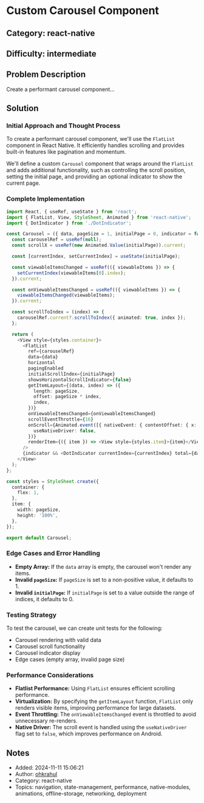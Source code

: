 # Custom Carousel Component

## Category: react-native
## Difficulty: intermediate

## Problem Description
Create a performant carousel component...

## Solution
### Initial Approach and Thought Process

To create a performant carousel component, we'll use the `FlatList` component in React Native. It efficiently handles scrolling and provides built-in features like pagination and momentum.

We'll define a custom `Carousel` component that wraps around the `FlatList` and adds additional functionality, such as controlling the scroll position, setting the initial page, and providing an optional indicator to show the current page.

### Complete Implementation

```typescript
import React, { useRef, useState } from 'react';
import { FlatList, View, StyleSheet, Animated } from 'react-native';
import { DotIndicator } from './DotIndicator';

const Carousel = ({ data, pageSize = 1, initialPage = 0, indicator = false }) => {
  const carouselRef = useRef(null);
  const scrollX = useRef(new Animated.Value(initialPage)).current;

  const [currentIndex, setCurrentIndex] = useState(initialPage);

  const viewableItemsChanged = useRef(({ viewableItems }) => {
    setCurrentIndex(viewableItems[0].index);
  }).current;

  const onViewableItemsChanged = useRef(({ viewableItems }) => {
    viewableItemsChanged(viewableItems);
  }).current;

  const scrollToIndex = (index) => {
    carouselRef.current?.scrollToIndex({ animated: true, index });
  };

  return (
    <View style={styles.container}>
      <FlatList
        ref={carouselRef}
        data={data}
        horizontal
        pagingEnabled
        initialScrollIndex={initialPage}
        showsHorizontalScrollIndicator={false}
        getItemLayout={(data, index) => ({
          length: pageSize,
          offset: pageSize * index,
          index,
        })}
        onViewableItemsChanged={onViewableItemsChanged}
        scrollEventThrottle={16}
        onScroll={Animated.event([{ nativeEvent: { contentOffset: { x: scrollX } } }], {
          useNativeDriver: false,
        })}
        renderItem={({ item }) => <View style={styles.item}>{item}</View>}
      />
      {indicator && <DotIndicator currentIndex={currentIndex} total={data.length} />}
    </View>
  );
};

const styles = StyleSheet.create({
  container: {
    flex: 1,
  },
  item: {
    width: pageSize,
    height: '100%',
  },
});

export default Carousel;
```

### Edge Cases and Error Handling

- **Empty Array:** If the `data` array is empty, the carousel won't render any items.
- **Invalid `pageSize`:** If `pageSize` is set to a non-positive value, it defaults to 1.
- **Invalid `initialPage`:** If `initialPage` is set to a value outside the range of indices, it defaults to 0.

### Testing Strategy

To test the carousel, we can create unit tests for the following:

- Carousel rendering with valid data
- Carousel scroll functionality
- Carousel indicator display
- Edge cases (empty array, invalid page size)

### Performance Considerations

- **Flatlist Performance:** Using `FlatList` ensures efficient scrolling performance.
- **Virtualization:** By specifying the `getItemLayout` function, `FlatList` only renders visible items, improving performance for large datasets.
- **Event Throttling:** The `onViewableItemsChanged` event is throttled to avoid unnecessary re-renders.
- **Native Driver:** The scroll event is handled using the `useNativeDriver` flag set to `false`, which improves performance on Android.

## Notes
- Added: 2024-11-11 15:06:21
- Author: [ohkrahul](https://github.com/ohkrahul)
- Category: react-native
- Topics: navigation, state-management, performance, native-modules, animations, offline-storage, networking, deployment

